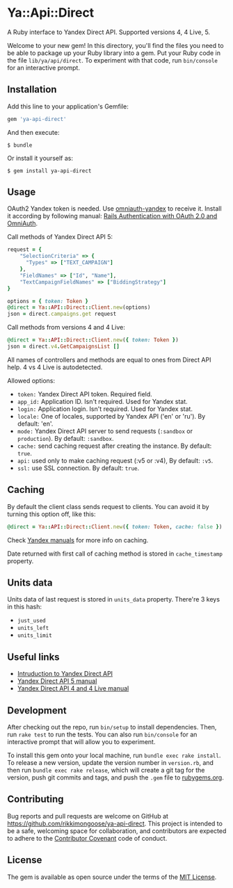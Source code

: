 # Ya::Api::Direct
A Ruby interface to Yandex Direct API. Supported versions 4, 4 Live, 5.

Welcome to your new gem! In this directory, you'll find the files you need to be able to package up your Ruby library into a gem. Put your Ruby code in the file `lib/ya/api/direct`. To experiment with that code, run `bin/console` for an interactive prompt.

## Installation

Add this line to your application's Gemfile:

```ruby
gem 'ya-api-direct'
```

And then execute:

    $ bundle

Or install it yourself as:

    $ gem install ya-api-direct

## Usage

OAuth2 Yandex token is needed. Use [omniauth-yandex](https://github.com/evrone/omniauth-yandex/) to receive it. Install it according by following manual: [Rails Authentication with OAuth 2.0 and OmniAuth](https://www.sitepoint.com/rails-authentication-oauth-2-0-omniauth/).

Call methods of Yandex Direct API 5:

```ruby
request = {
    "SelectionCriteria" => {
      "Types" => ["TEXT_CAMPAIGN"]
    },
    "FieldNames" => ["Id", "Name"],
    "TextCampaignFieldNames" => ["BiddingStrategy"]
}

options = { token: Token }
@direct = Ya::API::Direct::Client.new(options)
json = direct.campaigns.get request
```

Call methods from versions 4 and 4 Live:

```ruby
@direct = Ya::API::Direct::Client.new({ token: Token })
json = direct.v4.GetCampaignsList []
```

All names of controllers and methods are equal to ones from Direct API help. 4 vs 4 Live is autodetected.

Allowed options:
* ``token:`` Yandex Direct API token. Required field. 
* ``app_id:`` Application ID. Isn't required. Used for Yandex stat.
* ``login:`` Application login. Isn't required. Used for Yandex stat.
* ``locale:`` One of locales, supported by Yandex API ('en' or 'ru'). By default: 'en'.
* ``mode:`` Yandex Direct API server to send requests (``:sandbox`` or ``production``). By default: ``:sandbox``.
* ``cache:`` send caching request after creating the instance.  By default: ``true``.
* ``api:`` used only to make caching request (:v5 or :v4),  By default: ``:v5``.
* ``ssl:`` use SSL connection. By default: ``true``.

## Caching

By default the client class sends request to clients. You can avoid it by turning this option off, like this:


```ruby
@direct = Ya::API::Direct::Client.new({ token: Token, cache: false })
```

Check [Yandex manuals](https://yandex.ru/adv/edu/direct-api/kak-ispolzovat-api-effektivno-ogranicheniya-i-rekomendatsii) for more info on caching.

Date returned with first call of caching method is stored in ``cache_timestamp`` property.

## Units data

Units data of last request is stored in ``units_data`` property. There're 3 keys in this hash:
* ``just_used``
* ``units_left``
* ``units_limit``

## Useful links

* [Intruduction to Yandex Direct API](https://yandex.ru/adv/edu/direct-api)
* [Yandex Direct API 5 manual](https://tech.yandex.ru/direct/doc/dg/concepts/about-docpage/)
* [Yandex Direct API 4 and 4 Live manual](https://tech.yandex.ru/direct/doc/dg-v4/concepts/About-docpage/)

## Development

After checking out the repo, run `bin/setup` to install dependencies. Then, run `rake test` to run the tests. You can also run `bin/console` for an interactive prompt that will allow you to experiment.

To install this gem onto your local machine, run `bundle exec rake install`. To release a new version, update the version number in `version.rb`, and then run `bundle exec rake release`, which will create a git tag for the version, push git commits and tags, and push the `.gem` file to [rubygems.org](https://rubygems.org).

## Contributing

Bug reports and pull requests are welcome on GitHub at https://github.com/rikkimongoose/ya-api-direct. This project is intended to be a safe, welcoming space for collaboration, and contributors are expected to adhere to the [Contributor Covenant](http://contributor-covenant.org) code of conduct.

## License

The gem is available as open source under the terms of the [MIT License](http://opensource.org/licenses/MIT).